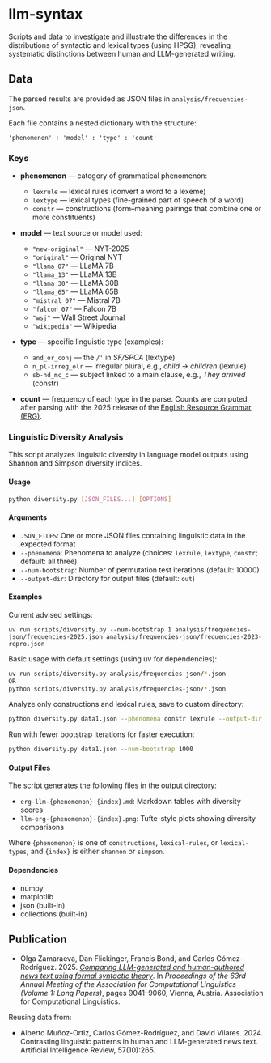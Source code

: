 # llm-syntax

Scripts and data to investigate and illustrate the differences in the distributions of syntactic and lexical types (using HPSG), revealing systematic distinctions between human and LLM-generated writing. 


## Data

The parsed results are provided as JSON files in `analysis/frequencies-json`.

Each file contains a nested dictionary with the structure:

```
'phenomenon' : 'model' : 'type' : 'count'
```

### Keys

* **phenomenon** — category of grammatical phenomenon:

  * `lexrule` — lexical rules (convert a word to a lexeme)
  * `lextype` — lexical types (fine-grained part of speech of a word)
  * `constr` — constructions (form–meaning pairings that combine one or more constituents)

* **model** — text source or model used:

  * `"new-original"` — NYT-2025
  * `"original"` — Original NYT
  * `"llama_07"` — LLaMA 7B
  * `"llama_13"` — LLaMA 13B
  * `"llama_30"` — LLaMA 30B
  * `"llama_65"` — LLaMA 65B
  * `"mistral_07"` — Mistral 7B
  * `"falcon_07"` — Falcon 7B
  * `"wsj"` — Wall Street Journal
  * `"wikipedia"` — Wikipedia

* **type** — specific linguistic type (examples):

  * `and_or_conj` — the `/'` in *SF/SPCA* (lextype)
  * `n_pl-irreg_olr` — irregular plural, e.g., *child → children* (lexrule)
  * `sb-hd_mc_c` — subject linked to a main clause, e.g., *They arrived* (constr)

* **count** — frequency of each type in the parse. Counts are computed after parsing with the 2025 release of the [English Resource Grammar (ERG)](https://github.com/delph-in/erg/releases/tag/2025).

### Linguistic Diversity Analysis

This script analyzes linguistic diversity in language model outputs using Shannon and Simpson diversity indices.

#### Usage

```bash
python diversity.py [JSON_FILES...] [OPTIONS]
```

#### Arguments

- `JSON_FILES`: One or more JSON files containing linguistic data in the expected format
- `--phenomena`: Phenomena to analyze (choices: `lexrule`, `lextype`, `constr`; default: all three)
- `--num-bootstrap`: Number of permutation test iterations (default: 10000)
- `--output-dir`: Directory for output files (default: `out`)

#### Examples

Current advised settings:
```
uv run scripts/diversity.py --num-bootstrap 1 analysis/frequencies-json/frequencies-2025.json analysis/frequencies-json/frequencies-2023-repro.json 
```

Basic usage with default settings (using uv for dependencies):
```bash
uv run scripts/diversity.py analysis/frequencies-json/*.json 
OR
python scripts/diversity.py analysis/frequencies-json/*.json 
```

Analyze only constructions and lexical rules, save to custom directory:
```bash
python diversity.py data1.json --phenomena constr lexrule --output-dir results
```

Run with fewer bootstrap iterations for faster execution:
```bash
python diversity.py data1.json --num-bootstrap 1000
```

#### Output Files

The script generates the following files in the output directory:

- `erg-llm-{phenomenon}-{index}.md`: Markdown tables with diversity scores
- `llm-erg-{phenomenon}-{index}.png`: Tufte-style plots showing diversity comparisons

Where `{phenomenon}` is one of `constructions`, `lexical-rules`, or `lexical-types`, and `{index}` is either `shannon` or `simpson`.

#### Dependencies

- numpy
- matplotlib
- json (built-in)
- collections (built-in)

## Publication

* Olga Zamaraeva, Dan Flickinger, Francis Bond, and Carlos Gómez-Rodríguez. 2025. *[Comparing LLM-generated and human-authored news text using formal syntactic theory](https://aclanthology.org/2025.acl-long.443/)*. In *Proceedings of the 63rd Annual Meeting of the Association for Computational Linguistics (Volume 1: Long Papers)*, pages 9041–9060, Vienna, Austria. Association for Computational Linguistics.

Reusing data from:

* Alberto Muñoz-Ortiz, Carlos Gómez-Rodríguez, and David Vilares. 2024. Contrasting linguistic patterns in human and LLM-generated news text. Artificial Intelligence Review, 57(10):265.
